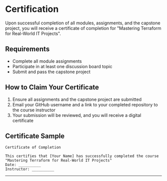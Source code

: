 # Certification

Upon successful completion of all modules, assignments, and the capstone project, you will receive a certificate of completion for "Mastering Terraform for Real-World IT Projects".

## Requirements
- Complete all module assignments
- Participate in at least one discussion board topic
- Submit and pass the capstone project

## How to Claim Your Certificate
1. Ensure all assignments and the capstone project are submitted
2. Email your GitHub username and a link to your completed repository to the course instructor
3. Your submission will be reviewed, and you will receive a digital certificate

## Certificate Sample
```
Certificate of Completion

This certifies that [Your Name] has successfully completed the course
"Mastering Terraform for Real-World IT Projects"
Date: __________
Instructor: __________
```
---
